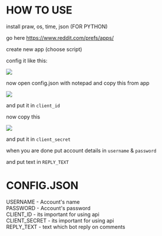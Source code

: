 # HOW TO USE

install praw, os, time, json (FOR PYTHON)

go here https://www.reddit.com/prefs/apps/

create new app (choose script)

config it like this:

<img src="https://cdn.upload.systems/uploads/BkvKRMgv.png">

now open config.json with notepad and copy this from app

<img src="https://cdn.upload.systems/uploads/w2yiZjmd.png">

and put it in `client_id`

now copy this

<img src="https://cdn.upload.systems/uploads/kHm20FwV.png">

and put it in `client_secret`

when you are done put account details in `username` & `password`

and put text in `REPLY_TEXT`

# CONFIG.JSON

USERNAME - Account's name<br>
PASSWORD - Account's password<br>
CLIENT_ID - its important for using api<br>
CLIENT_SECRET - its important for using api<br>
REPLY_TEXT - text which bot reply on comments<br>
